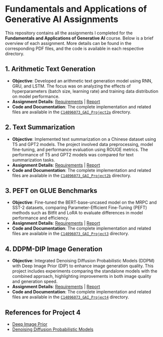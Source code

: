 # Fundamentals and Applications of Generative AI Assignments

This repository contains all the assignments I completed for the **Fundamentals and Applications of Generative AI** course. Below is a brief overview of each assignment. More details can be found in the corresponding PDF files, and the code is available in each respective directory.

## 1. Arithmetic Text Generation
- **Objective**: Developed an arithmetic text generation model using RNN, GRU, and LSTM. The focus was on analyzing the effects of hyperparameters (batch size, learning rate) and training data distribution on model performance.
- **Assignment Details**: [Requirements](https://github.com/hsylin/GAI/blob/main/C14096073_GAI_Project2a/GAI_Project2a_requirment.pdf) | [Report](https://github.com/hsylin/GAI/blob/main/C14096073_GAI_Project2a/GAI_Project2a_report.pdf)
- **Code and Documentation**: The complete implementation and related files are available in the [`C14096073_GAI_Project2a`](https://github.com/hsylin/GAI/tree/main/C14096073_GAI_Project2a) directory.

## 2. Text Summarization
- **Objective**: Implemented text summarization on a Chinese dataset using T5 and GPT2 models. The project involved data preprocessing, model fine-tuning, and performance evaluation using ROUGE metrics. The performance of T5 and GPT2 models was compared for text summarization tasks.
- **Assignment Details**: [Requirements](https://github.com/hsylin/GAI/blob/main/C14096073_GAI_Project2b/GAI_Project2b_requirment.pdf) | [Report](https://github.com/hsylin/GAI/blob/main/C14096073_GAI_Project2b/GAI_Project2b_report.pdf)
- **Code and Documentation**: The complete implementation and related files are available in the [`C14096073_GAI_Project2b`](https://github.com/hsylin/GAI/tree/main/C14096073_GAI_Project2b) directory.

## 3. PEFT on GLUE Benchmarks
- **Objective**: Fine-tuned the BERT-base-uncased model on the MRPC and SST-2 datasets, comparing Parameter-Efficient Fine-Tuning (PEFT) methods such as Bitfit and LoRA to evaluate differences in model performance and efficiency.
- **Assignment Details**: [Requirements](https://github.com/hsylin/GAI/blob/main/C14096073_GAI_Project3/GAI_Project3_requirment.pdf) | [Report](https://github.com/hsylin/GAI/blob/main/C14096073_GAI_Project3/GAI_Project3_report.pdf)
- **Code and Documentation**: The complete implementation and related files are available in the [`C14096073_GAI_Project3`](https://github.com/hsylin/GAI/tree/main/C14096073_GAI_Project3) directory.

## 4. DDPM-DIP Image Generation
- **Objective**: Integrated Denoising Diffusion Probabilistic Models (DDPM) with Deep Image Prior (DIP) to enhance image generation quality. This project includes experiments comparing the standalone models with the combined approach, highlighting improvements in both image quality and generation speed.
- **Assignment Details**: [Requirements](https://github.com/hsylin/GAI/blob/main/C14096073_GAI_Project4/requirement.pdf) | [Report](https://github.com/hsylin/GAI/blob/main/C14096073_GAI_Project4/report.pdf)
- **Code and Documentation**: The complete implementation and related files are available in the [`C14096073_GAI_Project4`](https://github.com/hsylin/GAI/tree/main/C14096073_GAI_Project4) directory.

## References for Project 4
- [Deep Image Prior](https://github.com/DmitryUlyanov/deep-image-prior)
- [Denoising Diffusion Probabilistic Models](https://github.com/bot66/MNISTDiffusion/tree/main)

